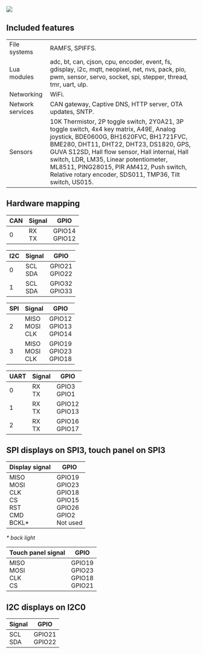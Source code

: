 ![](http://git.whitecatboard.org/esp32-thing.jpg)

## Included features

<table><tbody>
<tr><td>File systems</td><td>RAMFS, SPIFFS.</td></tr>
<tr><td>Lua modules</td><td>adc, bt, can, cjson, cpu, encoder, event, fs, gdisplay, i2c, mqtt, neopixel, net, nvs, pack, pio, pwm, sensor, servo, socket, spi, stepper, thread, tmr, uart, ulp.</td></tr>
<tr><td>Networking</td><td>WiFi.</td></tr>
<tr><td>Network services</td><td>CAN gateway, Captive DNS, HTTP server, OTA updates, SNTP.</td></tr>
<tr><td>Sensors</td><td>10K Thermistor, 2P toggle switch, 2Y0A21, 3P toggle switch, 4x4 key matrix, A49E, Analog joystick, BDE0600G, BH1620FVC, BH1721FVC, BME280, DHT11, DHT22, DHT23, DS1820, GPS, GUVA S12SD, Hall flow sensor, Hall internal, Hall switch, LDR, LM35, Linear potentiometer, ML8511, PING28015, PIR AM412, Push switch, Relative rotary encoder, SDS011, TMP36, Tilt switch, US015.</td></tr>
</tbody></table>

## Hardware mapping

| CAN | Signal | GPIO |
|--------|--------|------|
| 0 | RX<br/>TX | GPIO14<br/>GPIO12 |

| I2C | Signal | GPIO |
|--------|--------|------|
| 0 | SCL<br/>SDA | GPIO21<br/>GPIO22 |
| 1 | SCL<br/>SDA | GPIO32<br/>GPIO33 |

| SPI | Signal | GPIO |
|--------|--------|------|
| 2 | MISO<br/>MOSI<br/>CLK | GPIO12<br/>GPIO13<br/>GPIO14 |
| 3 | MISO<br/>MOSI<br/>CLK | GPIO19<br/>GPIO23<br/>GPIO18 |

| UART | Signal | GPIO |
|--------|--------|------|
| 0 | RX<br/>TX | GPIO3<br/>GPIO1 |
| 1 | RX<br/>TX | GPIO12<br/>GPIO13 |
| 2 | RX<br/>TX | GPIO16<br/>GPIO17 |

## SPI displays on SPI3, touch panel on SPI3

| Display signal | GPIO |
|--------|------|
| MISO<br/>MOSI<br/>CLK<br/>CS<br/>RST<br/>CMD<br/>BCKL* | GPIO19<br/>GPIO23<br/>GPIO18<br/>GPIO15<br/>GPIO26<br/>GPIO2<br/>Not used |

_* back light_

| Touch panel signal | GPIO
|--------|------|
| MISO<br/>MOSI<br/>CLK<br/>CS | GPIO19<br/>GPIO23<br/>GPIO18<br/>GPIO21 |

## I2C displays on I2C0

| Signal | GPIO |
|--------|------|
| SCL<br/>SDA | GPIO21<br/>GPIO22 |

